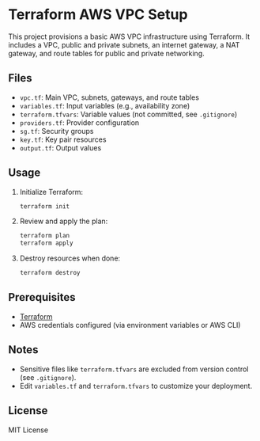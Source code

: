 # Terraform AWS VPC Setup

This project provisions a basic AWS VPC infrastructure using Terraform. It includes a VPC, public and private subnets, an internet gateway, a NAT gateway, and route tables for public and private networking.

## Files
- `vpc.tf`: Main VPC, subnets, gateways, and route tables
- `variables.tf`: Input variables (e.g., availability zone)
- `terraform.tfvars`: Variable values (not committed, see `.gitignore`)
- `providers.tf`: Provider configuration
- `sg.tf`: Security groups
- `key.tf`: Key pair resources
- `output.tf`: Output values

## Usage
1. Initialize Terraform:
   ```bash
   terraform init
   ```
2. Review and apply the plan:
   ```bash
   terraform plan
   terraform apply
   ```
3. Destroy resources when done:
   ```bash
   terraform destroy
   ```

## Prerequisites
- [Terraform](https://www.terraform.io/downloads.html)
- AWS credentials configured (via environment variables or AWS CLI)

## Notes
- Sensitive files like `terraform.tfvars` are excluded from version control (see `.gitignore`).
- Edit `variables.tf` and `terraform.tfvars` to customize your deployment.

## License
MIT License
